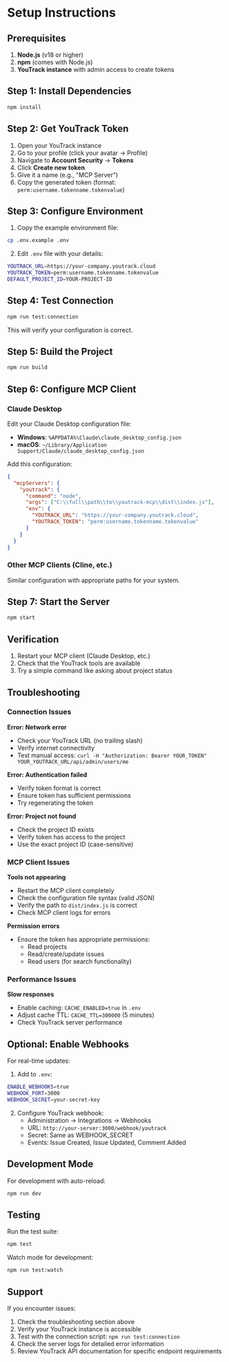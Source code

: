# Setup Instructions

## Prerequisites

1. **Node.js** (v18 or higher)
2. **npm** (comes with Node.js)
3. **YouTrack instance** with admin access to create tokens

## Step 1: Install Dependencies

```bash
npm install
```

## Step 2: Get YouTrack Token

1. Open your YouTrack instance
2. Go to your profile (click your avatar → Profile)
3. Navigate to **Account Security** → **Tokens**
4. Click **Create new token**
5. Give it a name (e.g., "MCP Server")
6. Copy the generated token (format: `perm:username.tokenname.tokenvalue`)

## Step 3: Configure Environment

1. Copy the example environment file:
```bash
cp .env.example .env
```

2. Edit `.env` file with your details:
```bash
YOUTRACK_URL=https://your-company.youtrack.cloud
YOUTRACK_TOKEN=perm:username.tokenname.tokenvalue
DEFAULT_PROJECT_ID=YOUR-PROJECT-ID
```

## Step 4: Test Connection

```bash
npm run test:connection
```

This will verify your configuration is correct.

## Step 5: Build the Project

```bash
npm run build
```

## Step 6: Configure MCP Client

### Claude Desktop

Edit your Claude Desktop configuration file:
- **Windows**: `%APPDATA%\Claude\claude_desktop_config.json`
- **macOS**: `~/Library/Application Support/Claude/claude_desktop_config.json`

Add this configuration:

```json
{
  "mcpServers": {
    "youtrack": {
      "command": "node",
      "args": ["C:\\full\\path\\to\\youtrack-mcp\\dist\\index.js"],
      "env": {
        "YOUTRACK_URL": "https://your-company.youtrack.cloud",
        "YOUTRACK_TOKEN": "perm:username.tokenname.tokenvalue"
      }
    }
  }
}
```

### Other MCP Clients (Cline, etc.)

Similar configuration with appropriate paths for your system.

## Step 7: Start the Server

```bash
npm start
```

## Verification

1. Restart your MCP client (Claude Desktop, etc.)
2. Check that the YouTrack tools are available
3. Try a simple command like asking about project status

## Troubleshooting

### Connection Issues

**Error: Network error**
- Check your YouTrack URL (no trailing slash)
- Verify internet connectivity
- Test manual access: `curl -H "Authorization: Bearer YOUR_TOKEN" YOUR_YOUTRACK_URL/api/admin/users/me`

**Error: Authentication failed**
- Verify token format is correct
- Ensure token has sufficient permissions
- Try regenerating the token

**Error: Project not found**
- Check the project ID exists
- Verify token has access to the project
- Use the exact project ID (case-sensitive)

### MCP Client Issues

**Tools not appearing**
- Restart the MCP client completely
- Check the configuration file syntax (valid JSON)
- Verify the path to `dist/index.js` is correct
- Check MCP client logs for errors

**Permission errors**
- Ensure the token has appropriate permissions:
  - Read projects
  - Read/create/update issues
  - Read users (for search functionality)

### Performance Issues

**Slow responses**
- Enable caching: `CACHE_ENABLED=true` in `.env`
- Adjust cache TTL: `CACHE_TTL=300000` (5 minutes)
- Check YouTrack server performance

## Optional: Enable Webhooks

For real-time updates:

1. Add to `.env`:
```bash
ENABLE_WEBHOOKS=true
WEBHOOK_PORT=3000
WEBHOOK_SECRET=your-secret-key
```

2. Configure YouTrack webhook:
   - Administration → Integrations → Webhooks
   - URL: `http://your-server:3000/webhook/youtrack`
   - Secret: Same as WEBHOOK_SECRET
   - Events: Issue Created, Issue Updated, Comment Added

## Development Mode

For development with auto-reload:
```bash
npm run dev
```

## Testing

Run the test suite:
```bash
npm test
```

Watch mode for development:
```bash
npm run test:watch
```

## Support

If you encounter issues:

1. Check the troubleshooting section above
2. Verify your YouTrack instance is accessible
3. Test with the connection script: `npm run test:connection`
4. Check the server logs for detailed error information
5. Review YouTrack API documentation for specific endpoint requirements
